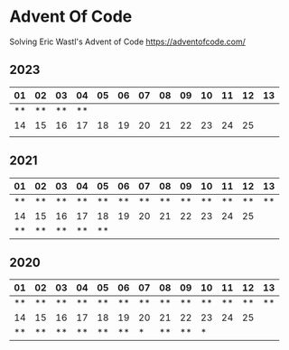 # Advent Of Code
Solving Eric Wastl's Advent of Code https://adventofcode.com/

## 2023
| 01 | 02 | 03 | 04 | 05  | 06  | 07  | 08  | 09  | 10  | 11  | 12  | 13  |
|----|----|----|----|-----|-----|-----|-----|-----|-----|-----|-----|-----|
| ** | ** | ** | ** |     |     |     |     |     |     |     |     |     |
| 14 | 15 | 16 | 17 | 18  | 19  | 20  | 21  | 22  | 23  | 24  | 25  |
|    |    |    |    |     |     |     |     |     |     |     |     |

## 2021
| 01  | 02  | 03  | 04  | 05  | 06  | 07  | 08  | 09  | 10  | 11  | 12  | 13  |
|-----|-----|-----|-----|-----|-----|-----|-----|-----|-----|-----|-----|-----|
| **  | **  | **  | **  | **  | **  | **  | **  | **  | **  | **  | **  | **  |
| 14  | 15  | 16  | 17  | 18  | 19  | 20  | 21  | 22  | 23  | 24  | 25  |     
| **  | **  | **  | **  | **  |     |     |     |     |     |     |     |     


## 2020
| 01  | 02  | 03  | 04  | 05  | 06  | 07  | 08  | 09  | 10  | 11  | 12  | 13  |
|-----|-----|-----|-----|-----|-----|-----|-----|-----|-----|-----|-----|-----|
| **  | **  | **  | **  | **  | **  | **  | **  | **  | **  | **  | **  | **  |
| 14  | 15  | 16  | 17  | 18  | 19  | 20  | 21  | 22  | 23  | 24  | 25  |
| **  | **  | **  | **  | **  | **  | *   | **  | **  | *   |     |     |

